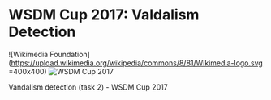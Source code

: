 # WSDM Cup 2017: Valdalism Detection

![Wikimedia Foundation](https://upload.wikimedia.org/wikipedia/commons/8/81/Wikimedia-logo.svg =400x400)
![WSDM Cup 2017](https://pbs.twimg.com/profile_images/580289463374352384/Umr5vfDV_400x400.png)

Vandalism detection (task 2) - WSDM Cup 2017
